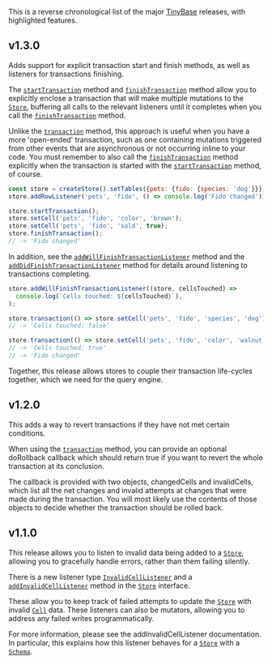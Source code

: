 <p>This is a reverse chronological list of the major <a href="https://tinybase.org/">TinyBase</a> releases, with highlighted features.</p><h2 id="v1-3-0">v1.3.0</h2><p>Adds support for explicit transaction start and finish methods, as well as listeners for transactions finishing.</p><p>The <a href="https://tinybase.org/api/store/interfaces/store/store/methods/transaction/starttransaction"><code>startTransaction</code></a> method and <a href="https://tinybase.org/api/store/interfaces/store/store/methods/transaction/finishtransaction"><code>finishTransaction</code></a> method allow you to explicitly enclose a transaction that will make multiple mutations to the <a href="https://tinybase.org/api/store/interfaces/store/store"><code>Store</code></a>, buffering all calls to the relevant listeners until it completes when you call the <a href="https://tinybase.org/api/store/interfaces/store/store/methods/transaction/finishtransaction"><code>finishTransaction</code></a> method.</p><p>Unlike the <a href="https://tinybase.org/api/store/interfaces/store/store/methods/transaction/transaction"><code>transaction</code></a> method, this approach is useful when you have a more &#x27;open-ended&#x27; transaction, such as one containing mutations triggered from other events that are asynchronous or not occurring inline to your code. You must remember to also call the <a href="https://tinybase.org/api/store/interfaces/store/store/methods/transaction/finishtransaction"><code>finishTransaction</code></a> method explicitly when the transaction is started with the <a href="https://tinybase.org/api/store/interfaces/store/store/methods/transaction/starttransaction"><code>startTransaction</code></a> method, of course.</p>

```js
const store = createStore().setTables({pets: {fido: {species: 'dog'}}});
store.addRowListener('pets', 'fido', () => console.log('Fido changed'));

store.startTransaction();
store.setCell('pets', 'fido', 'color', 'brown');
store.setCell('pets', 'fido', 'sold', true);
store.finishTransaction();
// -> 'Fido changed'
```

<p>In addition, see the <a href="https://tinybase.org/api/store/interfaces/store/store/methods/listener/addwillfinishtransactionlistener"><code>addWillFinishTransactionListener</code></a> method and the <a href="https://tinybase.org/api/store/interfaces/store/store/methods/listener/adddidfinishtransactionlistener"><code>addDidFinishTransactionListener</code></a> method for details around listening to transactions completing.</p>

```js
store.addWillFinishTransactionListener((store, cellsTouched) =>
  console.log(`Cells touched: ${cellsTouched}`),
);

store.transaction(() => store.setCell('pets', 'fido', 'species', 'dog'));
// -> 'Cells touched: false'

store.transaction(() => store.setCell('pets', 'fido', 'color', 'walnut'));
// -> 'Cells touched: true'
// -> 'Fido changed'
```

<p>Together, this release allows stores to couple their transaction life-cycles together, which we need for the query engine.</p><h2 id="v1-2-0">v1.2.0</h2><p>This adds a way to revert transactions if they have not met certain conditions.</p><p>When using the <a href="https://tinybase.org/api/store/interfaces/store/store/methods/transaction/transaction"><code>transaction</code></a> method, you can provide an optional doRollback callback which should return true if you want to revert the whole transaction at its conclusion.</p><p>The callback is provided with two objects, changedCells and invalidCells, which list all the net changes and invalid attempts at changes that were made during the transaction. You will most likely use the contents of those objects to decide whether the transaction should be rolled back.</p><h2 id="v1-1-0">v1.1.0</h2><p>This release allows you to listen to invalid data being added to a <a href="https://tinybase.org/api/store/interfaces/store/store"><code>Store</code></a>, allowing you to gracefully handle errors, rather than them failing silently.</p><p>There is a new listener type <a href="https://tinybase.org/api/store/type-aliases/listener/invalidcelllistener"><code>InvalidCellListener</code></a> and a <a href="https://tinybase.org/api/store/interfaces/store/store/methods/listener/addinvalidcelllistener"><code>addInvalidCellListener</code></a> method in the <a href="https://tinybase.org/api/store/interfaces/store/store"><code>Store</code></a> interface.</p><p>These allow you to keep track of failed attempts to update the <a href="https://tinybase.org/api/store/interfaces/store/store"><code>Store</code></a> with invalid <a href="https://tinybase.org/api/store/type-aliases/store/cell"><code>Cell</code></a> data. These listeners can also be mutators, allowing you to address any failed writes programmatically.</p><p>For more information, please see the addInvalidCellListener documentation. In particular, this explains how this listener behaves for a <a href="https://tinybase.org/api/store/interfaces/store/store"><code>Store</code></a> with a <a href="https://tinybase.org/api/store/type-aliases/schema/schema"><code>Schema</code></a>.</p>